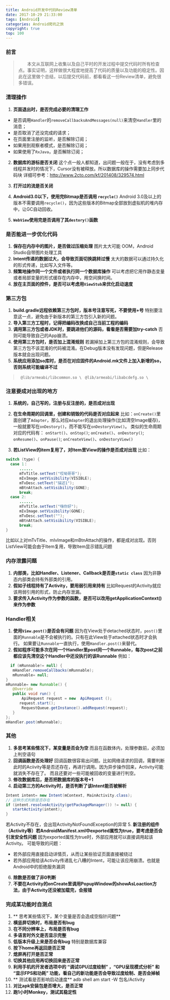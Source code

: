```yaml
---
title: Android开发中代码Review清单
date: 2017-10-29 21:33:00
tags: [Android]
categories: Android爬坑之旅
copyright: true
top: 100
---
```


### 前言 
>  　　本文从互联网上收集以及自己平时的开发过程中提交代码时所有检查点。事实证明，这样做很大程度地提高了代码的质量以及功能的稳定性。因此在这里做个总结，以后提交代码前，都看看这一份Review清单，避免很多错误。

<!--more-->

### 清理操作
1. **页面退出时，是否完成必要的清理工作**
- 是否调用`Handler`的`removeCallbacksAndMessages(null)`来清空`Handler`里的消息；
- 是否取消了还没完成的请求；
- 在页面里注册的监听，是否解除订阅；
- 如果用到观察者模式，是否解除订阅；
- 如果使用了`RxJava`，是否解除订阅；

2. **数据库的游标是否关闭**
这个点一般人都知道，出问题一般在于，没有考虑到多线程并发时的情况下，Cursor没有被释放。所以数据库的操作需要加上同步代码块
详细可参考：http://www.2cto.com/kf/201408/329574.html


3. **打开过的流是否关闭**

4. **Android3.0以下，使用完Bitmap是否调用 `recycle()`**
Android 3.0及以上的版本不需要调用`recycle()`，因为这些版本的Bitmap全部放到虚拟机的堆内存中，让GC自动回收。
5. **`WebView`使用完是否调用了其`destory()`函数**


### 是否能进一步优化代码
1. **保存在内存中的图片，是否做过压缩处理**
图片太大可能 OOM，Android Studio自带图片处理工具
2. **Intent传递的数据过大，会导致页面切换跳转过慢**
太大的数据可以通过持久化的形式传递，比如写入文件等。
3. **频繁地操作同一个文件或者执行同一个数据库操作**
可以考虑把它用作静态变量或者局部变量的形式缓存在内存中，用空间换时间。
4. **放在主页面的控件，是否可以考虑用`ViewStub`来优化启动速度**

### 第三方包
1. **build.gradle远程依赖第三方包时，版本号注意写死，不要使用+号**
特别要注意这一点，避免由于新版本的第三方包引入新的问题。
2. **导入第三方工程时，记得把编码改换成自己当前工程的编码**
3. **调用第三方包或者JDK时，要跳进他们的源码，看看是否需要加try-catch**
否则可能导致自己的App崩溃。
4. **使用第三方包时，是否加上混淆规则**
若漏掉加上第三方包的混淆规则，会导致第三方包不该混淆的代码被混淆。在Debug版本没有发现问题，但是Release版本就会出现问题。
5. **系统应用添加so库时，是否在对应固件的Android.mk文件上加入新增的so，否则系统可能编译不过**
>   ` @lib/armeabi/libcommon.so \`
>   ` @lib/armeabi/libabcdefg.so \`

### 注意要成对出现的地方
1. **系统的，自己写的，注册与反注册的，是否成对出现**
2. **在生命周期的回调里，创建和销毁的代码是否对应起来**
比如：`onCreate()`里面创建了`Adapter`，那么对应`Adapter`的退出处理操作(比如清空Image缓存)，一般就要写在`onDestory()`，而不能写在`onDestoryView()`。
类似的生命周期对应的代码有：
`onStart()`、`onStop()`;
`onCreate()`、`onDestory()`;
`onResume()`、`onPause()`;
`onCreateView()`、`onDestoryView()`

3. **若ListView的item复用了，对Item里View的操作是否成对出现**
比如：
  ```java
switch (type) {
    case 1：
        ......
        mTvTitle.setText("哎呦哥哥");
        mIvImage.setVisibility(VISIBLE);
        mTvDesc.setText("描述1");
        mBtnAttach.setVisibility(GONE);
        break;
    case 2:
        ......
        mTvTitle.setText("嗨你好");
        mIvImage.setVisibility(GONE);
        mTvDesc.setText("");
        mBtnAttach.setVisibility(VISIBLE);
        break;
}
  ```
比如以上对mTvTitle、mIvImage和mBtnAttach的操作，都是成对出现。否则ListView可能会由于Item复用，导致Item显示错乱问题

### 内存泄露问题
1. **内部类，比如Handler、Listener、Callback是否是`static class`**
因为非静态内部类会持有外部类的引用。
2. **假如子线程持有了Activity，要用弱引用来持有**
比如Request的Activity就应该用弱引用的形式，防止内存泄漏。
3. **要求传入Activity作为参数的函数，是否可以改用getApplicationContext()来作为参数**

### Handler相关
1. **使用`View.post()`是否会有问题**
因为在View处于detached状态时，`post()`里面的`Runnable`是不会被执行的。只有在此View处于attached状态时才会执行。
如果要让`Runnable`一直执行，使用`Handler.post()`来替代。
2. **假如程序可能多次在同一个Handler里post同一个Runnable，每次post之前都应该先清空这个Handler中还没执行的该Runnable**
例如：
  ``` java
    if (mRunnable!= null) {
     mHandler.removeCallbacks(mRunnable);
     mRunnable= null;
 }
 mRunnable= new Runnable() {
     @Override
     public void run() {
         ApiRequest request = new  ApiRequest ();
        request.start();
         RequestQueue.getInstance().addRequest(request);
     }
 };
 mHandler.post(mRunnable);

  ```



### 其他
1. **多思考某些情况下，某变量是否会为空**
而且在函数体内，处理参数前，必须加上判空语句
2. **回调函数是否处理好**
回调函数很容易出问题。比如网络请求的回调，需要判断此时的Aciivity等是否还存在，再进行调用。因为异步操作回来，Activity可能就消失不存在了。
而且还要对一些可能被回收的变量进行判空。
3. **修改数据库后，是否把数据库的版本号+1**
4. **启动第三方的Activity时，是否判断了该Intent能否被解析**
 ``` java
Intent intent= new Intent(mContext, MainActivity.class);
// 这种方式判断是否存在
if (intent.resolveActivity(getPackageManager()) != null) {
    startActivity(intent);
}

 ```
 若Activity不存在，会出现ActivityNotFoundException的异常
5. **新注册的组件（Activity等）若AndroidManifest.xml中exported属性为true，要考虑是否会引发安全性问题**
因为exported属性为true时，外部应用就可以直接调用起该Activity。
可能导致的问题：
- 若外部应用直接启动详情页，从而让某些验证页面直接被绕过
- 若外部应用给该Activity传递乱七八糟的Intent，可能让该应用崩溃。也就是Android中的拒绝服务漏洞
6. **除数是否做了非0判断**
7. **不要在Activity的onCreate里调用PopupWindow的showAsLoaction方法，由于Activity还没被加载完，会报错**

### 完成某功能时自测点
1. ** 思考某些情况下，某个变量是否会造成空指针问题**
2. **横竖屏切换时，布局是否有bug**
3. **在不同分辨率上，布局是否有bug**
4. **多语言时外文是否显示完整**
5. **低版本升级上来是否会有bug**
特别是数据库兼容
6. **按下home再返回是否正常**
7. **熄屏再打开是否正常**
8. **切换其他应用再切换回来是否正常**
9. **利用手机的开发者选项中的 “调试GPU过度绘制” ，“GPU呈现模式分析” 和 “显示FPS和功耗” 功能，看自己的新功能是否会导致过度绘制、是否会掉帧**
10. ** 测试看是否影响启动速度**
adb shell am start -W 包名/Activity
11. **对比apk安装包是否增大，是否正常**
12. **跑1小时Monkey，测试其稳定性**